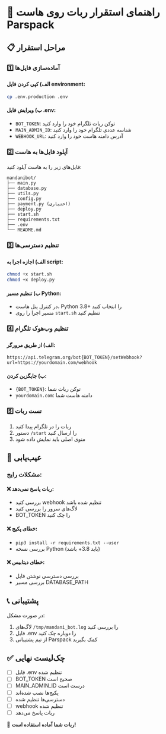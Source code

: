 # 🚀 راهنمای استقرار ربات روی هاست Parspack

## 📋 مراحل استقرار

### 1️⃣ آماده‌سازی فایل‌ها

#### الف) کپی کردن فایل environment:
```bash
cp .env.production .env
```

#### ب) ویرایش فایل .env:
- `BOT_TOKEN`: توکن ربات تلگرام خود را وارد کنید
- `MAIN_ADMIN_ID`: شناسه عددی تلگرام خود را وارد کنید
- `WEBHOOK_URL`: آدرس دامنه هاست خود را وارد کنید

### 2️⃣ آپلود فایل‌ها به هاست

فایل‌های زیر را به هاست آپلود کنید:
```
mandanibot/
├── main.py
├── database.py
├── utils.py
├── config.py
├── payment.py (اختیاری)
├── deploy.py
├── start.sh
├── requirements.txt
├── .env
└── README.md
```

### 3️⃣ تنظیم دسترسی‌ها

#### الف) اجازه اجرا به script:
```bash
chmod +x start.sh
chmod +x deploy.py
```

#### ب) تنظیم مسیر Python:
- در کنترل پنل هاست، Python 3.8+ را انتخاب کنید
- مسیر اجرا را روی `start.sh` تنظیم کنید

### 4️⃣ تنظیم وب‌هوک تلگرام

#### الف) از طریق مرورگر:
```
https://api.telegram.org/bot{BOT_TOKEN}/setWebhook?url=https://yourdomain.com/webhook
```

#### ب) جایگزین کردن:
- `{BOT_TOKEN}`: توکن ربات شما
- `yourdomain.com`: دامنه هاست شما

### 5️⃣ تست ربات

1. ربات را در تلگرام پیدا کنید
2. دستور `/start` را ارسال کنید
3. منوی اصلی باید نمایش داده شود

## 🔧 عیب‌یابی

### مشکلات رایج:

#### ❌ ربات پاسخ نمی‌دهد:
- بررسی کنید webhook تنظیم شده باشد
- لاگ‌های سرور را بررسی کنید
- BOT_TOKEN را چک کنید

#### ❌ خطای پکیج:
- `pip3 install -r requirements.txt --user`
- بررسی نسخه Python (باید 3.8+ باشد)

#### ❌ خطای دیتابیس:
- بررسی دسترسی نوشتن فایل
- بررسی مسیر DATABASE_PATH

## 📞 پشتیبانی

در صورت مشکل:
1. لاگ‌های `/tmp/mandani_bot.log` را بررسی کنید
2. فایل .env را دوباره چک کنید
3. از تیم پشتیبانی Parspack کمک بگیرید

## ✅ چک‌لیست نهایی

- [ ] فایل .env تنظیم شده
- [ ] BOT_TOKEN صحیح است
- [ ] MAIN_ADMIN_ID درست است
- [ ] پکیج‌ها نصب شده‌اند
- [ ] دسترسی‌ها تنظیم شده
- [ ] webhook تنظیم شده
- [ ] ربات پاسخ می‌دهد

🎉 **ربات شما آماده استفاده است!**
